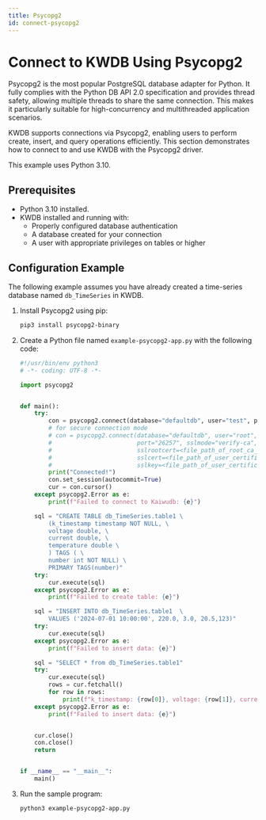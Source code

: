 ```yaml
---
title: Psycopg2
id: connect-psycopg2
---
```


# Connect to KWDB Using Psycopg2

Psycopg2 is the most popular PostgreSQL database adapter for Python. It fully complies with the Python DB API 2.0 specification and provides thread safety, allowing multiple threads to share the same connection. This makes it particularly suitable for high-concurrency and multithreaded application scenarios.

KWDB supports connections via Psycopg2, enabling users to perform create, insert, and query operations efficiently. This section demonstrates how to connect to and use KWDB with the Psycopg2 driver.

This example uses Python 3.10.

## Prerequisites

- Python 3.10 installed.
- KWDB installed and running with:
  - Properly configured database authentication
  - A database created for your connection
  - A user with appropriate privileges on tables or higher

## Configuration Example

The following example assumes you have already created a time-series database named `db_TimeSeries` in KWDB.

1. Install Psycopg2 using pip:

    ```bash
    pip3 install psycopg2-binary
    ```

2. Create a Python file named `example-psycopg2-app.py` with the following code:

    ```python
    #!/usr/bin/env python3
    # -*- coding: UTF-8 -*-
    
    import psycopg2


    def main():
        try:
            con = psycopg2.connect(database="defaultdb", user="test", password="KWdb!2022", host="127.0.0.1",port="26257")
            # for secure connection mode
            # con = psycopg2.connect(database="defaultdb", user="root", password="", host="127.0.0.1",
            #                        port="26257", sslmode="verify-ca",
            #                        sslrootcert=<file_path_of_root_ca_certificate file>,
            #                        sslcert=<file_path_of_user_certificate_file>,
            #                        sslkey=<file_path_of_user_certificate_key>)
            print("Connected!")
            con.set_session(autocommit=True)
            cur = con.cursor()
        except psycopg2.Error as e:
            print(f"Failed to connect to Kaiwudb: {e}")
    
        sql = "CREATE TABLE db_TimeSeries.table1 \
            (k_timestamp timestamp NOT NULL, \
            voltage double, \
            current double, \
            temperature double \
            ) TAGS ( \
            number int NOT NULL) \
            PRIMARY TAGS(number)"
        try:
            cur.execute(sql)
        except psycopg2.Error as e:
            print(f"Failed to create table: {e}")
    
        sql = "INSERT INTO db_TimeSeries.table1  \
            VALUES ('2024-07-01 10:00:00', 220.0, 3.0, 20.5,123)"
        try:
            cur.execute(sql)
        except psycopg2.Error as e:
            print(f"Failed to insert data: {e}")
    
        sql = "SELECT * from db_TimeSeries.table1"
        try:
            cur.execute(sql)
            rows = cur.fetchall()
            for row in rows:
                print(f"k_timestamp: {row[0]}, voltage: {row[1]}, current: {row[2]}, temperature: {row[3]}, number: {row[4]}")
        except psycopg2.Error as e:
            print(f"Failed to insert data: {e}")


        cur.close()
        con.close()
        return


    if __name__ == "__main__":
        main()
    ```

3. Run the sample program:

    ```bash
    python3 example-psycopg2-app.py
    ```
